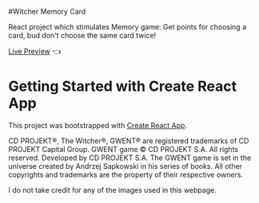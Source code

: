 #Witcher Memory Card

React project which stimulates Memory game: Get points for choosing a card, bud don't choose the same card twice!

[Live Preview](https://alan1234111.github.io/memory-card/) 👈

# Getting Started with Create React App

This project was bootstrapped with [Create React App](https://github.com/facebook/create-react-app).

CD PROJEKT®, The Witcher®, GWENT® are registered trademarks of CD PROJEKT Capital Group. GWENT game © CD PROJEKT S.A. All rights reserved. Developed by CD PROJEKT S.A. The GWENT game is set in the universe created by Andrzej Sapkowski in his series of books. All other copyrights and trademarks are the property of their respective owners.

I do not take credit for any of the images used in this webpage.
